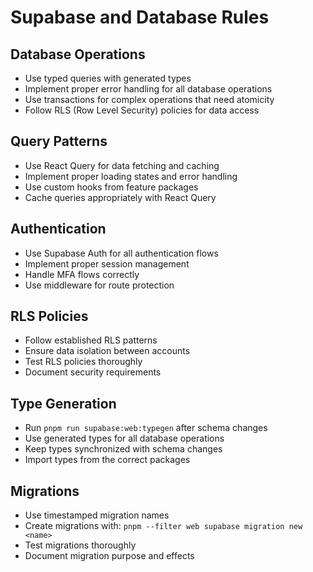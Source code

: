 # Supabase and Database Rules

## Database Operations
- Use typed queries with generated types
- Implement proper error handling for all database operations
- Use transactions for complex operations that need atomicity
- Follow RLS (Row Level Security) policies for data access

## Query Patterns
- Use React Query for data fetching and caching
- Implement proper loading states and error handling
- Use custom hooks from feature packages
- Cache queries appropriately with React Query

## Authentication
- Use Supabase Auth for all authentication flows
- Implement proper session management
- Handle MFA flows correctly
- Use middleware for route protection

## RLS Policies
- Follow established RLS patterns
- Ensure data isolation between accounts
- Test RLS policies thoroughly
- Document security requirements

## Type Generation
- Run `pnpm run supabase:web:typegen` after schema changes
- Use generated types for all database operations
- Keep types synchronized with schema changes
- Import types from the correct packages

## Migrations
- Use timestamped migration names
- Create migrations with: `pnpm --filter web supabase migration new <name>`
- Test migrations thoroughly
- Document migration purpose and effects
